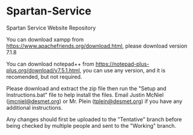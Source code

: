 # Spartan-Service
Spartan Service Website Repository

You can download xampp from https://www.apachefriends.org/download.html, please download version 7.1.8

You can download notepad++ from https://notepad-plus-plus.org/download/v7.5.1.html, you can use any version, and it is recomended, but not required.

Please download and extract the zip file then run the "Setup and Instructions.bat" file to help install the files.
Email Justin McNiel (jmcniel@desmet.org) or Mr. Plein (tplein@desmet.org) if you have any additional instructions.

Any changes should first be uploaded to the "Tentative" branch before being checked by multiple people and sent to the "Working" branch.


